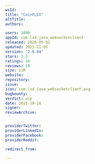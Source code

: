 ```yaml
---
wsId: 
title: "CoinFLEX"
altTitle: 
authors:

users: 1000
appId: com.lxd.java_websocketclient
released: 2020-05-01
updated: 2021-11-05
version: "2.6.84"
stars: 3.3
ratings: 16
reviews: 10
size: 11M
website: 
repository: 
issue: 
icon: com.lxd.java_websocketclient.png
bugbounty: 
verdict: wip
date: 2021-10-18
signer: 
reviewArchive:


providerTwitter: 
providerLinkedIn: 
providerFacebook: 
providerReddit: 

redirect_from:

---
```



